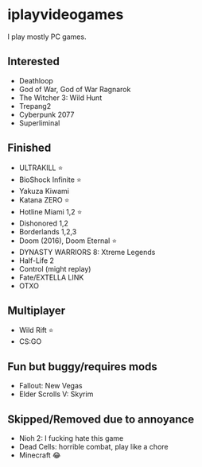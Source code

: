 # iplayvideogames

I play mostly PC games.

## Interested

- Deathloop
- God of War, God of War Ragnarok
- The Witcher 3: Wild Hunt
- Trepang2
- Cyberpunk 2077
- Superliminal

## Finished

- ULTRAKILL ⭐
- BioShock Infinite ⭐
- Yakuza Kiwami
- Katana ZERO ⭐
- Hotline Miami 1,2 ⭐
- Dishonored 1,2
- Borderlands 1,2,3
- Doom (2016), Doom Eternal ⭐
- DYNASTY WARRIORS 8: Xtreme Legends
- Half-Life 2
- Control (might replay)
- Fate/EXTELLA LINK
- OTXO

## Multiplayer

- Wild Rift ⭐
- CS:GO

## Fun but buggy/requires mods

- Fallout: New Vegas
- Elder Scrolls V: Skyrim

## Skipped/Removed due to annoyance

- Nioh 2: I fucking hate this game
- Dead Cells: horrible combat, play like a chore
- Minecraft 😂
